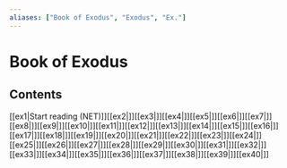 ```yaml
---
aliases: ["Book of Exodus", "Exodus", "Ex."]
---
```

# Book of Exodus
## Contents
[[ex1|Start reading (NET)]][[ex2|]][[ex3|]][[ex4|]][[ex5|]][[ex6|]][[ex7|]][[ex8|]][[ex9|]][[ex10|]][[ex11|]][[ex12|]][[ex13|]][[ex14|]][[ex15|]][[ex16|]][[ex17|]][[ex18|]][[ex19|]][[ex20|]][[ex21|]][[ex22|]][[ex23|]][[ex24|]][[ex25|]][[ex26|]][[ex27|]][[ex28|]][[ex29|]][[ex30|]][[ex31|]][[ex32|]][[ex33|]][[ex34|]][[ex35|]][[ex36|]][[ex37|]][[ex38|]][[ex39|]][[ex40|]]